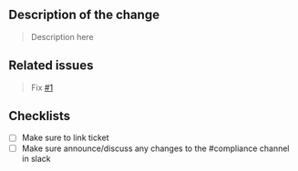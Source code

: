 ## Description of the change

> Description here

## Related issues

> Fix [#1]()

## Checklists
- [ ] Make sure to link ticket
- [ ] Make sure announce/discuss any changes to the #compliance channel in slack
